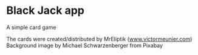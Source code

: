 # Black Jack app   
A simple card game    

The cards were created/distributed by MrEliptik (www.victormeunier.com)  
Background image by Michael Schwarzenberger from Pixabay  

